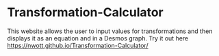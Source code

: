# Transformation-Calculator
This website allows the user to input values for transformations and then displays it as an equation and in a Desmos graph. Try it out here https://nwott.github.io/Transformation-Calculator/
